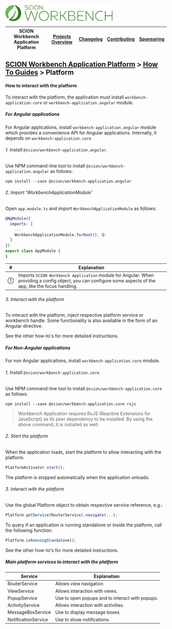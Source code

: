 <a href="/docs/site/application-platform/README.md"><img src="/docs/branding/scion-workbench-banner.svg" height="50" alt="SCION Workbench Application Platform"></a>

| SCION Workbench Application Platform | [Projects Overview][menu-projects-overview] | [Changelog][menu-changelog] | [Contributing][menu-contributing] | [Sponsoring][menu-sponsoring] |  
| --- | --- | --- | --- | --- |

## [SCION Workbench Application Platform][menu-home] > [How To Guides][menu-how-to] > Platform

#### How to interact with the platform

To interact with the platform, the application must install `workbench-application.core` or `workbench-application.angular` module.

##### For Angular applications
For Angular applications, install `workbench-application.angular` module which provides a convenience API for Angular applications. Internally, it depends on `workbench-application.core`

###### 1. Install `@scion/workbench-application.angular`.

Use NPM command-line tool to install `@scion/workbench-application.angular` as follows:

```
npm install --save @scion/workbench-application.angular
```

###### 2. Import 'WorkbenchApplicationModule'

Open `app.module.ts` and import `WorkbenchApplicationModule` as follows:

```typescript
@NgModule({
  imports: [
    ...
    WorkbenchApplicationModule.forRoot(), ➀
  ]
})
export class AppModule {
}
```

|#|Explanation|
|-|-|
|➀|Imports `SCION Workbench Application` module for Angular. When providing a config object, you can configure some aspects of the app, like the focus handling.

###### 3. Interact with the platform
To interact with the platform, inject respective platform service or workbench handle. Some functionality is also available in the form of an Angular directive.

See the other how-to's for more detailed instructions.

##### For Non-Angular applications
For non Angular applications, install `workbench-application.core` module. 

###### 1. Install `@scion/workbench-application.core`.

Use NPM command-line tool to install `@scion/workbench-application.core` as follows:

```
npm install --save @scion/workbench-application.core rxjs
```
> Workbench Application requires RxJS (Reactive Extensions for JavaScript) as its peer dependency to be installed. By using the above command, it is installed as well.

###### 2. Start the platform

When the application loads, start the platform to allow interacting with the platform.

```typescript
PlatformActivator.start();
```

The platform is stopped automatically when the application unloads.

###### 3. Interact with the platform

Use the global Platform object to obtain respective service reference, e.g.:

```typescript 
Platform.getService(RouterService).navigate(...);
```

To query if an application is running standalone or inside the platform, call the following function:

```typescript 
Platform.isRunningStandalone();
```

See the other how-to's for more detailed instructions.

##### Main platform services to interact with the platform

|Service|Explanation|
|-|-|
|RouterService|Allows view navigation|
|ViewService|Allows interaction with views.|
|PopupService|Use to open popups and to interact with popups.|
|ActivityService|Allows interaction with activities.|
|MessageBoxService|Use to display message boxes.|
|NotificationService|Use to show notifications.|

[menu-how-to]: /docs/site/application-platform/howto/how-to.md

[menu-home]: /docs/site/application-platform/README.md
[menu-projects-overview]: /docs/site/projects-overview.md
[menu-changelog]: /docs/site/changelog/changelog.md
[menu-contributing]: /CONTRIBUTING.md
[menu-sponsoring]: /docs/site/sponsoring.md
